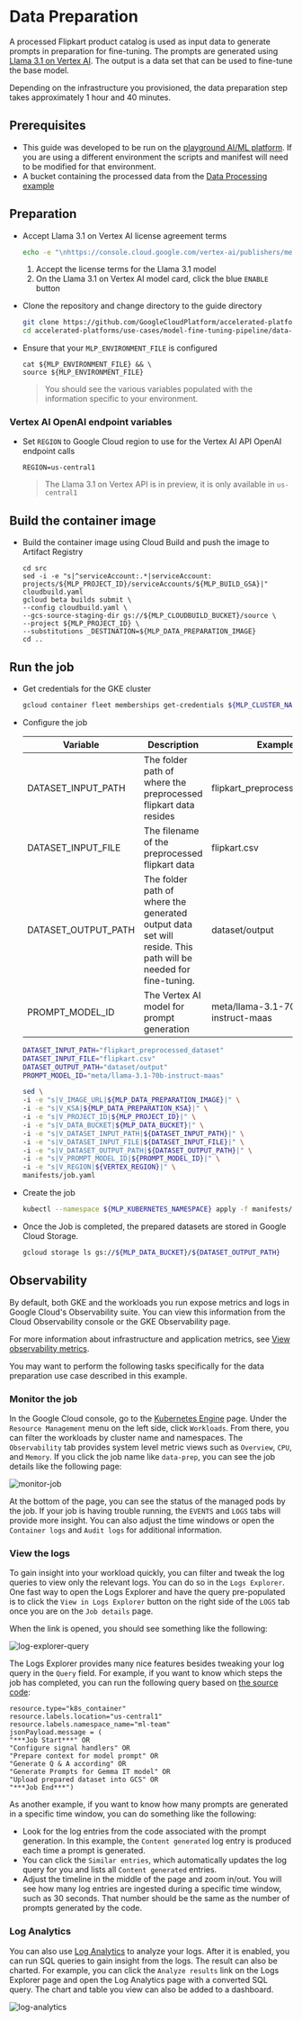 # Data Preparation

A processed Flipkart product catalog is used as input data to generate prompts in preparation for fine-tuning. The prompts are generated using [Llama 3.1 on Vertex AI](https://console.cloud.google.com/vertex-ai/publishers/meta/model-garden/llama-3.1-405b-instruct-maas). The output is a data set that can be used to fine-tune the base model.

Depending on the infrastructure you provisioned, the data preparation step takes approximately 1 hour and 40 minutes.

## Prerequisites

- This guide was developed to be run on the [playground AI/ML platform](/platforms/gke-aiml/playground/README.md). If you are using a different environment the scripts and manifest will need to be modified for that environment.
- A bucket containing the processed data from the [Data Processing example](/use-cases/model-fine-tuning-pipeline/data-processing/ray/README.md)

## Preparation

- Accept Llama 3.1 on Vertex AI license agreement terms

  ```sh
  echo -e "\nhttps://console.cloud.google.com/vertex-ai/publishers/meta/model-garden/llama-3.1-405b-instruct-maas\n"
  ```
  
  1. Accept the license terms for the Llama 3.1 model
  1. On the Llama 3.1 on Vertex AI model card, click the blue `ENABLE` button

- Clone the repository and change directory to the guide directory

  ```sh
  git clone https://github.com/GoogleCloudPlatform/accelerated-platforms && \
  cd accelerated-platforms/use-cases/model-fine-tuning-pipeline/data-preparation/gemma-it
  ```

- Ensure that your `MLP_ENVIRONMENT_FILE` is configured

  ```
  cat ${MLP_ENVIRONMENT_FILE} && \
  source ${MLP_ENVIRONMENT_FILE}
  ```

  > You should see the various variables populated with the information specific to your environment.

### Vertex AI OpenAI endpoint variables

- Set `REGION` to Google Cloud region to use for the Vertex AI API OpenAI endpoint calls

  ```
  REGION=us-central1
  ```

  > The Llama 3.1 on Vertex API is in preview, it is only available in `us-central1`

## Build the container image

- Build the container image using Cloud Build and push the image to Artifact Registry

  ```
  cd src
  sed -i -e "s|^serviceAccount:.*|serviceAccount: projects/${MLP_PROJECT_ID}/serviceAccounts/${MLP_BUILD_GSA}|" cloudbuild.yaml
  gcloud beta builds submit \
  --config cloudbuild.yaml \
  --gcs-source-staging-dir gs://${MLP_CLOUDBUILD_BUCKET}/source \
  --project ${MLP_PROJECT_ID} \
  --substitutions _DESTINATION=${MLP_DATA_PREPARATION_IMAGE}
  cd ..
  ```

## Run the job

- Get credentials for the GKE cluster

  ```sh
  gcloud container fleet memberships get-credentials ${MLP_CLUSTER_NAME} --project ${MLP_PROJECT_ID}
  ```

- Configure the job

  | Variable            | Description                                                                                                   | Example                       |
  | ------------------- | ------------------------------------------------------------------------------------------------------------- | ----------------------------- |
  | DATASET_INPUT_PATH  | The folder path of where the preprocessed flipkart data resides                                               | flipkart_preprocessed_dataset |
  | DATASET_INPUT_FILE  | The filename of the preprocessed flipkart data                                                                | flipkart.csv                  |
  | DATASET_OUTPUT_PATH | The folder path of where the generated output data set will reside. This path will be needed for fine-tuning. | dataset/output                |
  | PROMPT_MODEL_ID     | The Vertex AI model for prompt generation                                                                     | meta/llama-3.1-70b-instruct-maas          |

  ```sh
  DATASET_INPUT_PATH="flipkart_preprocessed_dataset"
  DATASET_INPUT_FILE="flipkart.csv"
  DATASET_OUTPUT_PATH="dataset/output"
  PROMPT_MODEL_ID="meta/llama-3.1-70b-instruct-maas"
  ```

  ```sh
  sed \
  -i -e "s|V_IMAGE_URL|${MLP_DATA_PREPARATION_IMAGE}|" \
  -i -e "s|V_KSA|${MLP_DATA_PREPARATION_KSA}|" \
  -i -e "s|V_PROJECT_ID|${MLP_PROJECT_ID}|" \
  -i -e "s|V_DATA_BUCKET|${MLP_DATA_BUCKET}|" \
  -i -e "s|V_DATASET_INPUT_PATH|${DATASET_INPUT_PATH}|" \
  -i -e "s|V_DATASET_INPUT_FILE|${DATASET_INPUT_FILE}|" \
  -i -e "s|V_DATASET_OUTPUT_PATH|${DATASET_OUTPUT_PATH}|" \
  -i -e "s|V_PROMPT_MODEL_ID|${PROMPT_MODEL_ID}|" \
  -i -e "s|V_REGION|${VERTEX_REGION}|" \
  manifests/job.yaml
  ```

- Create the job

  ```sh
  kubectl --namespace ${MLP_KUBERNETES_NAMESPACE} apply -f manifests/job.yaml
  ```

- Once the Job is completed, the prepared datasets are stored in Google Cloud Storage.

  ```sh
  gcloud storage ls gs://${MLP_DATA_BUCKET}/${DATASET_OUTPUT_PATH}
  ```

## Observability

By default, both GKE and the workloads you run expose metrics and logs in Google Cloud's Observability suite. You can view this information from the Cloud Observability console or the GKE Observability page.

For more information about infrastructure and application metrics, see [View observability metrics](https://cloud.google.com/kubernetes-engine/docs/how-to/view-observability-metrics).

You may want to perform the following tasks specifically for the data preparation use case described in this example.

### Monitor the job

In the Google Cloud console, go to the [Kubernetes Engine](https://console.cloud.google.com/kubernetes) page. Under the `Resource Management` menu on the left side, click `Workloads`. From there, you can filter the workloads by cluster name and namespaces. The `Observability` tab provides system level metric views such as `Overview`, `CPU`, and `Memory`. If you click the job name like `data-prep`, you can see the job details like the following page:

![monitor-job](/docs/use-cases/model-fine-tuning-pipeline/data-preparation/gemma-it/images/monitor-job.png)

At the bottom of the page, you can see the status of the managed pods by the job. If your job is having trouble running, the `EVENTS` and `LOGS` tabs will provide more insight. You can also adjust the time windows or open the `Container logs` and `Audit logs` for additional information.

### View the logs

To gain insight into your workload quickly, you can filter and tweak the log queries to view only the relevant logs. You can do so in the `Logs Explorer`. One fast way to open the Logs Explorer and have the query pre-populated is to click the `View in Logs Explorer` button on the right side of the `LOGS` tab once you are on the `Job details` page.

When the link is opened, you should see something like the following:

![log-explorer-query](/docs/use-cases/model-fine-tuning-pipeline/data-preparation/gemma-it/images/log-explorer-query.png)

The Logs Explorer provides many nice features besides tweaking your log query in the `Query` field. For example, if you want to know which steps the job has completed, you can run the following query based on [the source code](src/dataprep.py#L318):

```shell
resource.type="k8s_container"
resource.labels.location="us-central1"
resource.labels.namespace_name="ml-team"
jsonPayload.message = (
"***Job Start***" OR
"Configure signal handlers" OR
"Prepare context for model prompt" OR
"Generate Q & A according" OR
"Generate Prompts for Gemma IT model" OR
"Upload prepared dataset into GCS" OR
"***Job End***")
```

As another example, if you want to know how many prompts are generated in a specific time window, you can do something like the following:

- Look for the log entries from the code associated with the prompt generation. In this example, the `Content generated` log entry is produced each time a prompt is generated.
- You can click the `Similar entries`, which automatically updates the log query for you and lists all `Content generated` entries.
- Adjust the timeline in the middle of the page and zoom in/out. You will see how many log entries are ingested during a specific time window, such as 30 seconds. That number should be the same as the number of prompts generated by the code.

### Log Analytics

You can also use [Log Analytics](https://cloud.google.com/logging/docs/analyze/query-and-view) to analyze your logs. After it is enabled, you can run SQL queries to gain insight from the logs. The result can also be charted. For example, you can click the `Analyze results` link on the Logs Explorer page and open the Log Analytics page with a converted SQL query. The chart and table you view can also be added to a dashboard.

![log-analytics](/docs/use-cases/model-fine-tuning-pipeline/data-preparation/gemma-it/images/log-analytics.png)
